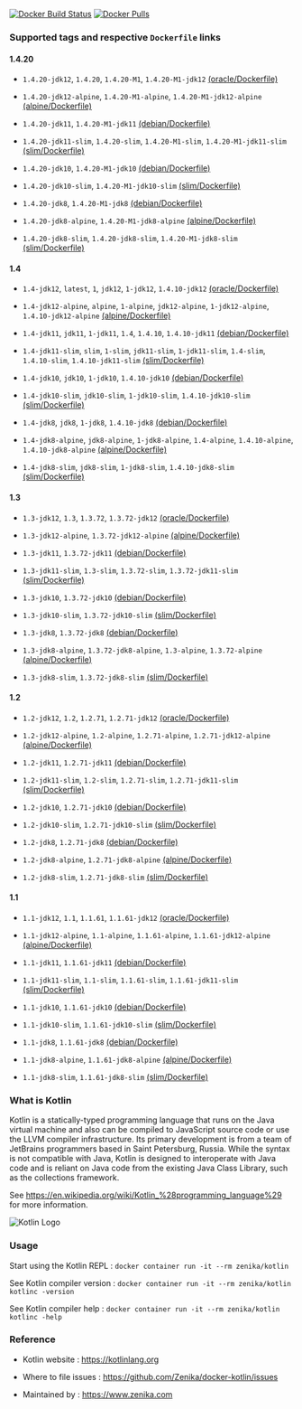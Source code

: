 [![Docker Build Status](https://img.shields.io/docker/build/zenika/kotlin.svg)](https://hub.docker.com/r/zenika/kotlin/) [![Docker Pulls](https://img.shields.io/docker/pulls/zenika/kotlin.svg)](https://hub.docker.com/r/zenika/kotlin/)

### Supported tags and respective `Dockerfile` links

#### 1.4.20

 * `1.4.20-jdk12`, `1.4.20`, `1.4.20-M1`, `1.4.20-M1-jdk12` [(oracle/Dockerfile)](https://github.com/Zenika/docker-kotlin/blob/master/oracle/Dockerfile)

 * `1.4.20-jdk12-alpine`, `1.4.20-M1-alpine`, `1.4.20-M1-jdk12-alpine` [(alpine/Dockerfile)](https://github.com/Zenika/docker-kotlin/blob/master/alpine/Dockerfile)

 * `1.4.20-jdk11`, `1.4.20-M1-jdk11` [(debian/Dockerfile)](https://github.com/Zenika/docker-kotlin/blob/master/debian/Dockerfile)

 * `1.4.20-jdk11-slim`, `1.4.20-slim`, `1.4.20-M1-slim`, `1.4.20-M1-jdk11-slim` [(slim/Dockerfile)](https://github.com/Zenika/docker-kotlin/blob/master/slim/Dockerfile)

 * `1.4.20-jdk10`, `1.4.20-M1-jdk10` [(debian/Dockerfile)](https://github.com/Zenika/docker-kotlin/blob/master/debian/Dockerfile)

 * `1.4.20-jdk10-slim`, `1.4.20-M1-jdk10-slim` [(slim/Dockerfile)](https://github.com/Zenika/docker-kotlin/blob/master/slim/Dockerfile)

 * `1.4.20-jdk8`, `1.4.20-M1-jdk8` [(debian/Dockerfile)](https://github.com/Zenika/docker-kotlin/blob/master/debian/Dockerfile)

 * `1.4.20-jdk8-alpine`, `1.4.20-M1-jdk8-alpine` [(alpine/Dockerfile)](https://github.com/Zenika/docker-kotlin/blob/master/alpine/Dockerfile)

 * `1.4.20-jdk8-slim`, `1.4.20-jdk8-slim`, `1.4.20-M1-jdk8-slim` [(slim/Dockerfile)](https://github.com/Zenika/docker-kotlin/blob/master/slim/Dockerfile)

#### 1.4

 * `1.4-jdk12`, `latest`, `1`, `jdk12`, `1-jdk12`, `1.4.10-jdk12` [(oracle/Dockerfile)](https://github.com/Zenika/docker-kotlin/blob/master/oracle/Dockerfile)

 * `1.4-jdk12-alpine`, `alpine`, `1-alpine`, `jdk12-alpine`, `1-jdk12-alpine`, `1.4.10-jdk12-alpine` [(alpine/Dockerfile)](https://github.com/Zenika/docker-kotlin/blob/master/alpine/Dockerfile)

 * `1.4-jdk11`, `jdk11`, `1-jdk11`, `1.4`, `1.4.10`, `1.4.10-jdk11` [(debian/Dockerfile)](https://github.com/Zenika/docker-kotlin/blob/master/debian/Dockerfile)

 * `1.4-jdk11-slim`, `slim`, `1-slim`, `jdk11-slim`, `1-jdk11-slim`, `1.4-slim`, `1.4.10-slim`, `1.4.10-jdk11-slim` [(slim/Dockerfile)](https://github.com/Zenika/docker-kotlin/blob/master/slim/Dockerfile)

 * `1.4-jdk10`, `jdk10`, `1-jdk10`, `1.4.10-jdk10` [(debian/Dockerfile)](https://github.com/Zenika/docker-kotlin/blob/master/debian/Dockerfile)

 * `1.4-jdk10-slim`, `jdk10-slim`, `1-jdk10-slim`, `1.4.10-jdk10-slim` [(slim/Dockerfile)](https://github.com/Zenika/docker-kotlin/blob/master/slim/Dockerfile)

 * `1.4-jdk8`, `jdk8`, `1-jdk8`, `1.4.10-jdk8` [(debian/Dockerfile)](https://github.com/Zenika/docker-kotlin/blob/master/debian/Dockerfile)

 * `1.4-jdk8-alpine`, `jdk8-alpine`, `1-jdk8-alpine`, `1.4-alpine`, `1.4.10-alpine`, `1.4.10-jdk8-alpine` [(alpine/Dockerfile)](https://github.com/Zenika/docker-kotlin/blob/master/alpine/Dockerfile)

 * `1.4-jdk8-slim`, `jdk8-slim`, `1-jdk8-slim`, `1.4.10-jdk8-slim` [(slim/Dockerfile)](https://github.com/Zenika/docker-kotlin/blob/master/slim/Dockerfile)

#### 1.3

 * `1.3-jdk12`, `1.3`, `1.3.72`, `1.3.72-jdk12` [(oracle/Dockerfile)](https://github.com/Zenika/docker-kotlin/blob/master/oracle/Dockerfile)

 * `1.3-jdk12-alpine`, `1.3.72-jdk12-alpine` [(alpine/Dockerfile)](https://github.com/Zenika/docker-kotlin/blob/master/alpine/Dockerfile)

 * `1.3-jdk11`, `1.3.72-jdk11` [(debian/Dockerfile)](https://github.com/Zenika/docker-kotlin/blob/master/debian/Dockerfile)

 * `1.3-jdk11-slim`, `1.3-slim`, `1.3.72-slim`, `1.3.72-jdk11-slim` [(slim/Dockerfile)](https://github.com/Zenika/docker-kotlin/blob/master/slim/Dockerfile)

 * `1.3-jdk10`, `1.3.72-jdk10` [(debian/Dockerfile)](https://github.com/Zenika/docker-kotlin/blob/master/debian/Dockerfile)

 * `1.3-jdk10-slim`, `1.3.72-jdk10-slim` [(slim/Dockerfile)](https://github.com/Zenika/docker-kotlin/blob/master/slim/Dockerfile)

 * `1.3-jdk8`, `1.3.72-jdk8` [(debian/Dockerfile)](https://github.com/Zenika/docker-kotlin/blob/master/debian/Dockerfile)

 * `1.3-jdk8-alpine`, `1.3.72-jdk8-alpine`, `1.3-alpine`, `1.3.72-alpine` [(alpine/Dockerfile)](https://github.com/Zenika/docker-kotlin/blob/master/alpine/Dockerfile)

 * `1.3-jdk8-slim`, `1.3.72-jdk8-slim` [(slim/Dockerfile)](https://github.com/Zenika/docker-kotlin/blob/master/slim/Dockerfile)

#### 1.2

 * `1.2-jdk12`, `1.2`, `1.2.71`, `1.2.71-jdk12` [(oracle/Dockerfile)](https://github.com/Zenika/docker-kotlin/blob/master/oracle/Dockerfile)

 * `1.2-jdk12-alpine`, `1.2-alpine`, `1.2.71-alpine`, `1.2.71-jdk12-alpine` [(alpine/Dockerfile)](https://github.com/Zenika/docker-kotlin/blob/master/alpine/Dockerfile)

 * `1.2-jdk11`, `1.2.71-jdk11` [(debian/Dockerfile)](https://github.com/Zenika/docker-kotlin/blob/master/debian/Dockerfile)

 * `1.2-jdk11-slim`, `1.2-slim`, `1.2.71-slim`, `1.2.71-jdk11-slim` [(slim/Dockerfile)](https://github.com/Zenika/docker-kotlin/blob/master/slim/Dockerfile)

 * `1.2-jdk10`, `1.2.71-jdk10` [(debian/Dockerfile)](https://github.com/Zenika/docker-kotlin/blob/master/debian/Dockerfile)

 * `1.2-jdk10-slim`, `1.2.71-jdk10-slim` [(slim/Dockerfile)](https://github.com/Zenika/docker-kotlin/blob/master/slim/Dockerfile)

 * `1.2-jdk8`, `1.2.71-jdk8` [(debian/Dockerfile)](https://github.com/Zenika/docker-kotlin/blob/master/debian/Dockerfile)

 * `1.2-jdk8-alpine`, `1.2.71-jdk8-alpine` [(alpine/Dockerfile)](https://github.com/Zenika/docker-kotlin/blob/master/alpine/Dockerfile)

 * `1.2-jdk8-slim`, `1.2.71-jdk8-slim` [(slim/Dockerfile)](https://github.com/Zenika/docker-kotlin/blob/master/slim/Dockerfile)

#### 1.1

 * `1.1-jdk12`, `1.1`, `1.1.61`, `1.1.61-jdk12` [(oracle/Dockerfile)](https://github.com/Zenika/docker-kotlin/blob/master/oracle/Dockerfile)

 * `1.1-jdk12-alpine`, `1.1-alpine`, `1.1.61-alpine`, `1.1.61-jdk12-alpine` [(alpine/Dockerfile)](https://github.com/Zenika/docker-kotlin/blob/master/alpine/Dockerfile)

 * `1.1-jdk11`, `1.1.61-jdk11` [(debian/Dockerfile)](https://github.com/Zenika/docker-kotlin/blob/master/debian/Dockerfile)

 * `1.1-jdk11-slim`, `1.1-slim`, `1.1.61-slim`, `1.1.61-jdk11-slim` [(slim/Dockerfile)](https://github.com/Zenika/docker-kotlin/blob/master/slim/Dockerfile)

 * `1.1-jdk10`, `1.1.61-jdk10` [(debian/Dockerfile)](https://github.com/Zenika/docker-kotlin/blob/master/debian/Dockerfile)

 * `1.1-jdk10-slim`, `1.1.61-jdk10-slim` [(slim/Dockerfile)](https://github.com/Zenika/docker-kotlin/blob/master/slim/Dockerfile)

 * `1.1-jdk8`, `1.1.61-jdk8` [(debian/Dockerfile)](https://github.com/Zenika/docker-kotlin/blob/master/debian/Dockerfile)

 * `1.1-jdk8-alpine`, `1.1.61-jdk8-alpine` [(alpine/Dockerfile)](https://github.com/Zenika/docker-kotlin/blob/master/alpine/Dockerfile)

 * `1.1-jdk8-slim`, `1.1.61-jdk8-slim` [(slim/Dockerfile)](https://github.com/Zenika/docker-kotlin/blob/master/slim/Dockerfile)

### What is Kotlin

Kotlin is a statically-typed programming language that runs on the Java virtual machine and also can be compiled to JavaScript source code or use the LLVM compiler infrastructure. Its primary development is from a team of JetBrains programmers based in Saint Petersburg, Russia. While the syntax is not compatible with Java, Kotlin is designed to interoperate with Java code and is reliant on Java code from the existing Java Class Library, such as the collections framework.

See https://en.wikipedia.org/wiki/Kotlin_%28programming_language%29 for more information.

![Kotlin Logo](https://github.com/Zenika/docker-kotlin/raw/master/Kotlin-logo.png)

### Usage

Start using the Kotlin REPL : `docker container run -it --rm zenika/kotlin`

See Kotlin compiler version : `docker container run -it --rm zenika/kotlin kotlinc -version`

See Kotlin compiler help : `docker container run -it --rm zenika/kotlin kotlinc -help`

### Reference

 * Kotlin website : https://kotlinlang.org

 * Where to file issues : https://github.com/Zenika/docker-kotlin/issues

 * Maintained by : https://www.zenika.com
